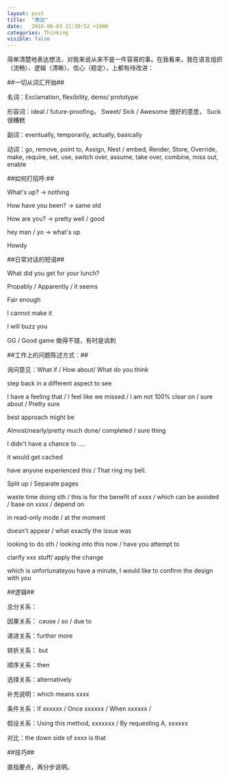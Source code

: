```yaml
---
layout: post
title:  "表达"
date:   2016-06-03 21:30:52 +1000
categories: Thinking
visible: false
---
```


简单清楚地表达想法，对我来说从来不是一件容易的事。在我看来，我在语言组织（流畅）、逻辑（清晰）、信心（稳定），上都有待改进：

##一切从词汇开始##

名词：Exclamation, flexibility, demo/ prototype

形容词：ideal / future-proofing， Sweet/ Sick / Awesome  很好的意思， Suck 很糟糕

副词：eventually, temporarily, actually, basically

动词：go, remove, point to, Assign, Nest / embed, Render, Store, Override, make, require, set, use, switch over, assume, take over, combine, miss out, enable

##如何打招呼:##

 What's up? -> nothing

 How have you been? -> same old

 How are you? -> pretty well / good

 hey man / yo -> what's up

 Howdy

##日常对话的短语##

What did you get for your lunch?

Propably / Apparently / it seems

Fair enough

I cannot make it

I will buzz you

GG / Good game 做得不错，有时是讽刺

##工作上的问题陈述方式：##

询问意见：What if / How about/ What do you think

step back in a different aspect to see

I have a feeling that / I feel like we missed / I am not 100% clear on / sure about / Pretty sure

best approach might be

Almost/nearly/pretty much done/ completed / sure thing

I didn't have a chance to ....

it would get cached

have anyone experienced this / That ring my bell.

Split up / Separate pages

waste time doing sth / this is for the benefit of xxxx / which can be avoided  / base on xxxx / depend on

in read-only mode / at the moment

doesn't appear / what exactly the issue was

looking to do sth / looking into this now / have you attempt to

clarify xxx stuff/ apply the change

which is unfortunateyou have a minute, I would like to confirm the design with you

##逻辑##

总分关系：

因果关系： cause / so / due to

递进关系：further more

转折关系： but

顺序关系：then

选择关系：alternatively

补充说明：which means xxxx

条件关系：If xxxxxx / Once xxxxxx / When xxxxxx /

假设关系：Using this method, xxxxxxx / By requesting A, xxxxxx

对比：the down side of xxxx is that

##技巧##

直指要点，再分步说明。